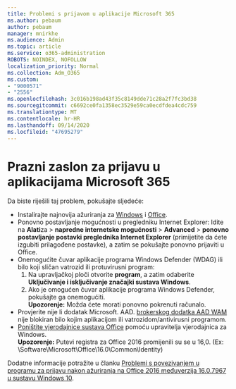 ```yaml
---
title: Problemi s prijavom u aplikacije Microsoft 365
ms.author: pebaum
author: pebaum
manager: mnirkhe
ms.audience: Admin
ms.topic: article
ms.service: o365-administration
ROBOTS: NOINDEX, NOFOLLOW
localization_priority: Normal
ms.collection: Adm_O365
ms.custom:
- "9000571"
- "2556"
ms.openlocfilehash: 3c016b198ad43f35c8149dde71c28a2f7fc3bd38
ms.sourcegitcommit: c6692ce0fa1358ec3529e59ca0ecdfdea4cdc759
ms.translationtype: MT
ms.contentlocale: hr-HR
ms.lasthandoff: 09/14/2020
ms.locfileid: "47695279"
---
```

# <a name="blank-sign-in-screen-in-microsoft-365-apps"></a>Prazni zaslon za prijavu u aplikacijama Microsoft 365

Da biste riješili taj problem, pokušajte sljedeće:
- Instalirajte najnovija ažuriranja za [Windows](https://support.microsoft.com/help/4027667/windows-10-update) i [Office](https://support.office.com/article/update-office-and-your-computer-with-microsoft-update-2ab296f3-7f03-43a2-8e50-46de917611c5).
- Ponovno postavljanje mogućnosti u pregledniku Internet Explorer: Idite na **Alati**za  >  **napredne internetske mogućnosti**  >  **Advanced**  >  **ponovno postavljanje postavki preglednika Internet Explorer** (primijetite da ćete izgubiti prilagođene postavke), a zatim se pokušajte ponovno prijaviti u Office.
- Onemogućite čuvar aplikacije programa Windows Defender (WDAG) ili bilo koji sličan vatrozid ili protuvirusni program:
    1. Na upravljačkoj ploči otvorite **program**, a zatim odaberite **Uključivanje i isključivanje značajki sustava Windows**.
    2. Ako je omogućen čuvar aplikacije programa Windows Defender, pokušajte ga onemogućiti.<br/>
    **Upozorenje:** Možda ćete morati ponovno pokrenuti računalo.
- Provjerite nije li dodatak Microsoft. AAD. [brokerskog dodatka AAD WAM](https://docs.microsoft.com/office365/troubleshoot/administration/connection-issue-when-sign-in-office-2016#symptom-1) nije blokiran bilo kojim aplikacijom ili vatrozidom/antivirusni programom.
- [Poništite vjerodajnice sustava Office](https://docs.microsoft.com/office/troubleshoot/error-messages/another-account-already-signed-in#step-3-clear-cached-credentials-on-the-computer) pomoću upravitelja vjerodajnica za Windows.<br/>
    **Upozorenje:** Putevi registra za Office 2016 promijenili su se u 16,0. (Ex: \Software\Microsoft\Office\16.0\Common\Identity\)

Dodatne informacije potražite u članku [Problemi s povezivanjem u programu za prijavu nakon ažuriranja na Office 2016 međuverzija 16.0.7967 u sustavu Windows 10](https://docs.microsoft.com/office365/troubleshoot/administration/connection-issue-when-sign-in-office-2016).